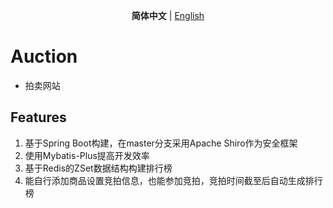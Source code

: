 <p align='center'>
<b>简体中文</b> | <a href="https://github.com/Valinaa/Auction/blob/master/README.md">English</a>
</p>

# Auction

- 拍卖网站

## Features

1. 基于Spring Boot构建，在master分支采用Apache Shiro作为安全框架
2. 使用Mybatis-Plus提高开发效率
3. 基于Redis的ZSet数据结构构建排行榜
4. 能自行添加商品设置竞拍信息，也能参加竞拍，竞拍时间截至后自动生成排行榜
